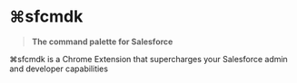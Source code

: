 # ⌘sfcmdk

> **The command palette for Salesforce**

⌘sfcmdk is a Chrome Extension that supercharges your Salesforce admin and developer capabilities
